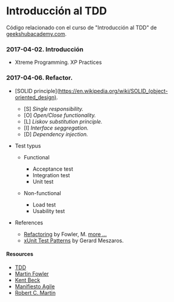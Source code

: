 # Introducción al TDD #

Código relacionado con el curso de "Introducción al TDD" de [geekshubacademy.com](http://geekshubacademy.com).

### 2017-04-02. Introducción ###

* Xtreme Programming. XP Practices

### 2017-04-06. Refactor. ###

* [SOLID principle](https://en.wikipedia.org/wiki/SOLID_(object-oriented_design).
  - [S] _Single responsibility._
  - [O] _Open/Close functionality._
  - [L] _Liskov substitution principle._
  - [I] _Interface seggregation._
  - [D] _Dependency injection._

* Test typus
  - Functional
    - Acceptance test
    - Integration test
    - Unit test

  - Non-functional
    - Load test
    - Usability test

* References 

  - [Refactoring](https://martinfowler.com/books/refactoring.html) by Fowler, M. [more ...](https://www.csie.ntu.edu.tw/~r95004/Refactoring_improving_the_design_of_existing_code.pdf)
  - [xUnit Test Patterns](http://xunitpatterns.com) by Gerard Meszaros.

#### Resources

* [TDD](https://geekshubsacademy.com/lms/tdd)
* [Martin Fowler](https://martinfowler.com)
* [Kent Beck](https://es.wikipedia.org/wiki/Kent_Beck)
* [Manifiesto Agile](http://agilemanifesto.org/)
* [Robert C. Martin](https://en.wikipedia.org/wiki/Robert_Cecil_Martin)

